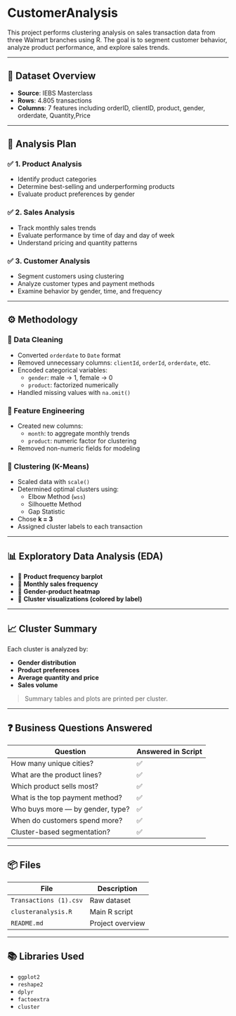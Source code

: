 # CustomerAnalysis
This project performs clustering analysis on sales transaction data from three Walmart branches using R. The goal is to segment customer behavior, analyze product performance, and explore sales trends.

---

## 📁 Dataset Overview

- **Source**: IEBS Masterclass
- **Rows**: 4.805 transactions
- **Columns**: 7 features including orderID, clientID, product, gender, orderdate, Quantity,Price

---

## 🧪 Analysis Plan

### ✅ 1. Product Analysis
- Identify product categories
- Determine best-selling and underperforming products
- Evaluate product preferences by gender

### ✅ 2. Sales Analysis
- Track monthly sales trends
- Evaluate performance by time of day and day of week
- Understand pricing and quantity patterns

### ✅ 3. Customer Analysis
- Segment customers using clustering
- Analyze customer types and payment methods
- Examine behavior by gender, time, and frequency

---

## ⚙️ Methodology

### 🔹 Data Cleaning
- Converted `orderdate` to `Date` format
- Removed unnecessary columns: `clientId`, `orderId`, `orderdate`, etc.
- Encoded categorical variables:
  - `gender`: male → 1, female → 0
  - `product`: factorized numerically
- Handled missing values with `na.omit()`

### 🔹 Feature Engineering
- Created new columns:
  - `month`: to aggregate monthly trends
  - `product`: numeric factor for clustering
- Removed non-numeric fields for modeling

### 🔹 Clustering (K-Means)
- Scaled data with `scale()`
- Determined optimal clusters using:
  - Elbow Method (`wss`)
  - Silhouette Method
  - Gap Statistic
- Chose **k = 3**
- Assigned cluster labels to each transaction

---

## 📊 Exploratory Data Analysis (EDA)

- 📌 **Product frequency barplot**
- 📌 **Monthly sales frequency**
- 📌 **Gender-product heatmap**
- 📌 **Cluster visualizations (colored by label)**

---

## 📈 Cluster Summary

Each cluster is analyzed by:

- **Gender distribution**
- **Product preferences**
- **Average quantity and price**
- **Sales volume**

> Summary tables and plots are printed per cluster.

---

## ❓ Business Questions Answered

| Question | Answered in Script |
|---------|--------------------|
| How many unique cities? | ✅ |
| What are the product lines? | ✅ |
| Which product sells most? | ✅ |
| What is the top payment method? | ✅ |
| Who buys more — by gender, type? | ✅ |
| When do customers spend more? | ✅ |
| Cluster-based segmentation? | ✅ |

---

## 📦 Files

| File | Description |
|------|-------------|
| `Transactions (1).csv` | Raw dataset |
| `clusteranalysis.R` | Main R script |
| `README.md` | Project overview |

---

## 📚 Libraries Used

- `ggplot2`
- `reshape2`
- `dplyr`
- `factoextra`
- `cluster`
